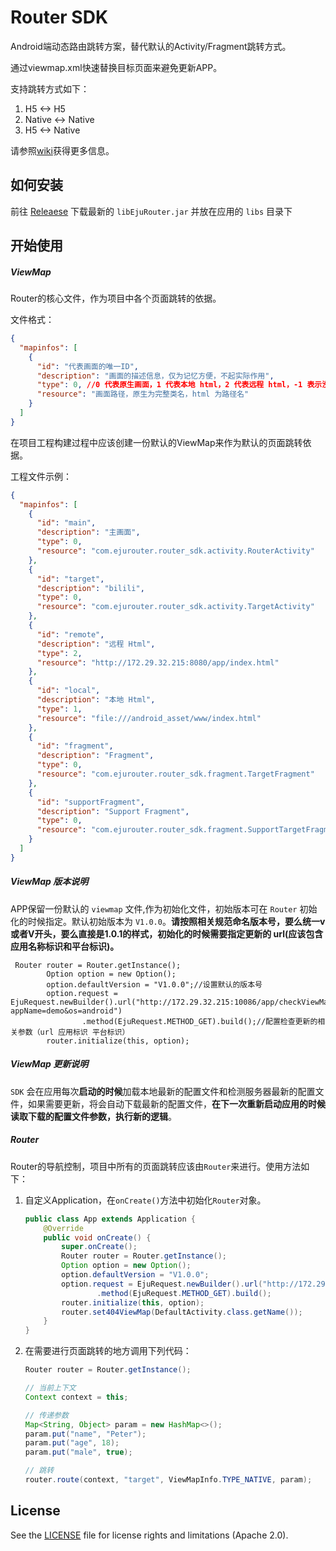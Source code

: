 # Router SDK

Android端动态路由跳转方案，替代默认的Activity/Fragment跳转方式。

通过viewmap.xml快速替换目标页面来避免更新APP。

支持跳转方式如下：

1. H5 <-> H5
2. Native <-> Native
3. H5 <-> Native

请参照[wiki](wiki)获得更多信息。



## 如何安装

前往 [Releaese](releases) 下载最新的 `libEjuRouter.jar` 并放在应用的 `libs` 目录下




## 开始使用

##### ViewMap

Router的核心文件，作为项目中各个页面跳转的依据。

文件格式：

```json
{
  "mapinfos": [
    {
      "id": "代表画面的唯一ID",
      "description": "画面的描述信息，仅为记忆方便，不起实际作用",
      "type": 0, //0 代表原生画面，1 代表本地 html，2 代表远程 html，-1 表示没有限制
      "resource": "画面路径，原生为完整类名，html 为路径名"
    }
  ]
}
```

在项目工程构建过程中应该创建一份默认的ViewMap来作为默认的页面跳转依据。

工程文件示例：

```json
{
  "mapinfos": [
    {
      "id": "main",
      "description": "主画面",
      "type": 0,
      "resource": "com.ejurouter.router_sdk.activity.RouterActivity"
    },
    {
      "id": "target",
      "description": "bilili",
      "type": 0,
      "resource": "com.ejurouter.router_sdk.activity.TargetActivity"
    },
    {
      "id": "remote",
      "description": "远程 Html",
      "type": 2,
      "resource": "http://172.29.32.215:8080/app/index.html"
    },
    {
      "id": "local",
      "description": "本地 Html",
      "type": 1,
      "resource": "file:///android_asset/www/index.html"
    },
    {
      "id": "fragment",
      "description": "Fragment",
      "type": 0,
      "resource": "com.ejurouter.router_sdk.fragment.TargetFragment"
    },
    {
      "id": "supportFragment",
      "description": "Support Fragment",
      "type": 0,
      "resource": "com.ejurouter.router_sdk.fragment.SupportTargetFragment"
    }
  ]
}
```


##### ViewMap 版本说明

APP保留一份默认的 `viewmap` 文件,作为初始化文件，初始版本可在 `Router` 初始化的时候指定。默认初始版本为 `V1.0.0`。**请按照相关规范命名版本号，要么统一v或者V开头，要么直接是1.0.1的样式，初始化的时候需要指定更新的 url(应该包含应用名称标识和平台标识)。**



	 Router router = Router.getInstance();
	        Option option = new Option();
	        option.defaultVersion = "V1.0.0";//设置默认的版本号
	        option.request = EjuRequest.newBuilder().url("http://172.29.32.215:10086/app/checkViewMap?appName=demo&os=android")
	                .method(EjuRequest.METHOD_GET).build();//配置检查更新的相关参数（url 应用标识 平台标识）
	        router.initialize(this, option);

##### ViewMap 更新说明

`SDK` 会在应用每次**启动的时候**加载本地最新的配置文件和检测服务器最新的配置文件，如果需要更新，将会自动下载最新的配置文件，**在下一次重新启动应用的时候读取下载的配置文件参数，执行新的逻辑**。

##### Router

Router的导航控制，项目中所有的页面跳转应该由`Router`来进行。使用方法如下：

1. 自定义Application，在`onCreate()`方法中初始化`Router`对象。

   ```java
   public class App extends Application {
       @Override
       public void onCreate() {
           super.onCreate();
           Router router = Router.getInstance();
           Option option = new Option();
           option.defaultVersion = "V1.0.0";
           option.request = EjuRequest.newBuilder().url("http://172.29.32.215:10086/app/checkViewMap?appName=demo&os=android")
                   .method(EjuRequest.METHOD_GET).build();
           router.initialize(this, option);
           router.set404ViewMap(DefaultActivity.class.getName());
       }
   }
   ```

2. 在需要进行页面跳转的地方调用下列代码：

   ```java
   Router router = Router.getInstance();

   // 当前上下文
   Context context = this;

   // 传递参数
   Map<String, Object> param = new HashMap<>();
   param.put("name", "Peter");
   param.put("age", 18);
   param.put("male", true);

   // 跳转
   router.route(context, "target", ViewMapInfo.TYPE_NATIVE, param);
   ```




## License

See the [LICENSE](LICENSE) file for license rights and limitations (Apache 2.0).

